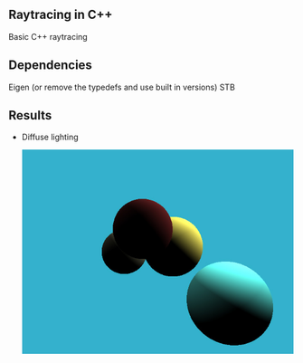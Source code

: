 ## Raytracing in C++

Basic C++ raytracing


## Dependencies

Eigen (or remove the typedefs and use built in versions)
STB

## Results

* Diffuse lighting
    
    ![Diffuse](./docs/diffuse.jpg)
